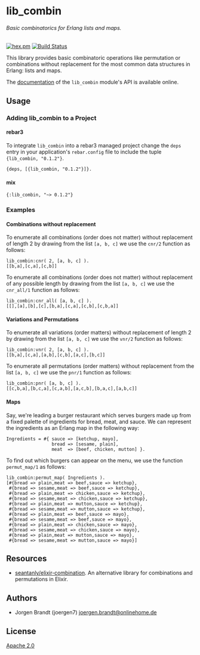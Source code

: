 # lib_combin
###### Basic combinatorics for Erlang lists and maps.

[![hex.pm](https://img.shields.io/hexpm/v/lib_combin.svg?style=flat-square)](https://hex.pm/packages/lib_combin) [![Build Status](https://travis-ci.org/joergen7/lib_combin.svg?branch=master)](https://travis-ci.org/joergen7/lib_combin)

This library provides basic combinatoric operations like permutation or combinations without replacement for the most common data structures in Erlang: lists and maps.

The [documentation](https://cuneiform-lang.org/man/lib_combin/index.html) of the `lib_combin` module's API is available online.

## Usage

### Adding lib_combin to a Project

#### rebar3

To integrate `lib_combin` into a rebar3 managed project change the `deps` entry in your application's `rebar.config` file to include the tuple `{lib_combin, "0.1.2"}`.

    {deps, [{lib_combin, "0.1.2"}]}.

#### mix

    {:lib_combin, "~> 0.1.2"}

### Examples

#### Combinations without replacement

To enumerate all combinations (order does not matter) without replacement of length 2 by drawing from the list `[a, b, c]` we use the `cnr/2` function as follows:

    lib_combin:cnr( 2, [a, b, c] ).
    [[b,a],[c,a],[c,b]]

To enumerate all combinations (order does not matter) without replacement of any possible length by drawing from the list `[a, b, c]` we use the `cnr_all/1` function as follows:

    lib_combin:cnr_all( [a, b, c] ).
    [[],[a],[b],[c],[b,a],[c,a],[c,b],[c,b,a]]

#### Variations and Permutations

To enumerate all variations (order matters) without replacement of length 2 by drawing from the list `[a, b, c]` we use the `vnr/2` function as follows:

    lib_combin:vnr( 2, [a, b, c] ).
    [[b,a],[c,a],[a,b],[c,b],[a,c],[b,c]]

To enumerate all permutations (order matters) without replacement from the list `[a, b, c]` we use the `pnr/1` function as follows:

    lib_combin:pnr( [a, b, c] ).
    [[c,b,a],[b,c,a],[c,a,b],[a,c,b],[b,a,c],[a,b,c]]

#### Maps

Say, we're leading a burger restaurant which serves burgers made up from a fixed palette of ingredients for bread, meat, and sauce. We can represent the ingredients as an Erlang map in the following way:

    Ingredients = #{ sauce => [ketchup, mayo],
                     bread => [sesame, plain],
                     meat  => [beef, chicken, mutton] }.

To find out which burgers can appear on the menu, we use the function `permut_map/1` as follows:

    lib_combin:permut_map( Ingredients ).
    [#{bread => plain,meat => beef,sauce => ketchup},
     #{bread => sesame,meat => beef,sauce => ketchup},
     #{bread => plain,meat => chicken,sauce => ketchup},
     #{bread => sesame,meat => chicken,sauce => ketchup},
     #{bread => plain,meat => mutton,sauce => ketchup},
     #{bread => sesame,meat => mutton,sauce => ketchup},
     #{bread => plain,meat => beef,sauce => mayo},
     #{bread => sesame,meat => beef,sauce => mayo},
     #{bread => plain,meat => chicken,sauce => mayo},
     #{bread => sesame,meat => chicken,sauce => mayo},
     #{bread => plain,meat => mutton,sauce => mayo},
     #{bread => sesame,meat => mutton,sauce => mayo}]

## Resources

- [seantanly/elixir-combination](https://github.com/seantanly/elixir-combination). An alternative library for combinations and permutations in Elixir.

## Authors

- Jorgen Brandt (joergen7) [joergen.brandt@onlinehome.de](mailto:joergen.brandt@onlinehome.de)

## License

[Apache 2.0](https://www.apache.org/licenses/LICENSE-2.0.html)